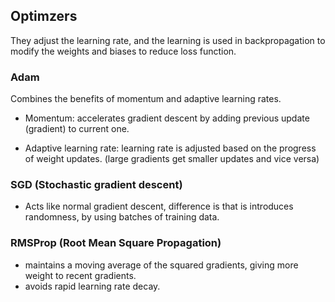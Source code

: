 ## Optimzers

They adjust the learning rate, and the learning is used in backpropagation to modify the weights and biases to reduce loss function.

### Adam

Combines the benefits of momentum and adaptive learning rates.

- Momentum: accelerates gradient descent by adding previous update (gradient) to current one.

- Adaptive learning rate: learning rate is adjusted based on the progress of weight updates. (large gradients get smaller updates and vice versa)

### SGD (Stochastic gradient descent)

- Acts like normal gradient descent, difference is that is introduces randomness, by using batches of training data.


### RMSProp (Root Mean Square Propagation)

- maintains a moving average of the squared gradients, giving more weight to recent gradients.
- avoids rapid learning rate decay.
